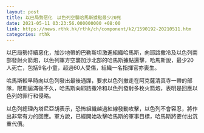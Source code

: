 ```yaml
---
layout: post
title: 以巴局勢惡化　以色列空襲哈馬斯據點最少20死
date: 2021-05-11 03:23:56.000000000 +08:00
link: https://news.rthk.hk/rthk/ch/component/k2/1590192-20210511.htm
categories: rthk
---
```


以巴局勢持續惡化，加沙地帶的巴勒斯坦激進組織哈馬斯，向耶路撒冷及以色列南部發射火箭炮，以色列軍方空襲加沙北部的哈馬斯據點還擊，哈馬斯說，最少20人死亡，包括9名小童，超過60人受傷，組織一名指揮官亦喪生。

哈馬斯較早時向以色列發出最後通牒，要求以色列撤走在阿克薩清真寺一帶的部隊，限期屆滿後不久，哈馬斯向耶路撒冷和以色列發射多枚火箭炮，表明是回應以色列的罪行和侵略。

以色列總理內塔尼亞胡表示，恐怖組織越過紅線發動攻擊，以色列不會容忍，將作出非常有力的回應。軍方說，已經開始攻擊哈馬斯的軍事目標，哈馬斯將要付出沉重代價。
